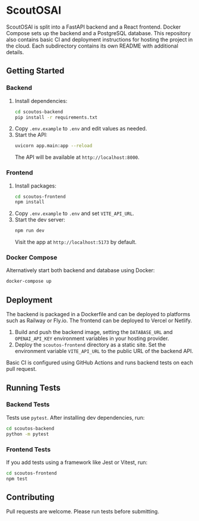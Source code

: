 # ScoutOSAI

ScoutOSAI is split into a FastAPI backend and a React frontend. Docker Compose sets up the backend and a PostgreSQL database.  This repository also contains basic CI and deployment instructions for hosting the project in the cloud.  Each subdirectory contains its own README with additional details.

## Getting Started

### Backend
1. Install dependencies:
   ```bash
   cd scoutos-backend
   pip install -r requirements.txt
   ```
2. Copy `.env.example` to `.env` and edit values as needed.
3. Start the API:
   ```bash
   uvicorn app.main:app --reload
   ```
   The API will be available at `http://localhost:8000`.

### Frontend
1. Install packages:
   ```bash
   cd scoutos-frontend
   npm install
   ```
2. Copy `.env.example` to `.env` and set `VITE_API_URL`.
3. Start the dev server:
   ```bash
   npm run dev
   ```
   Visit the app at `http://localhost:5173` by default.

### Docker Compose
Alternatively start both backend and database using Docker:
```bash
docker-compose up
```

## Deployment

The backend is packaged in a Dockerfile and can be deployed to platforms such as
Railway or Fly.io.  The frontend can be deployed to Vercel or Netlify.

1. Build and push the backend image, setting the `DATABASE_URL` and `OPENAI_API_KEY`
   environment variables in your hosting provider.
2. Deploy the `scoutos-frontend` directory as a static site.  Set the
   environment variable `VITE_API_URL` to the public URL of the backend API.

Basic CI is configured using GitHub Actions and runs backend tests on each pull
request.

## Running Tests

### Backend Tests
Tests use `pytest`. After installing dev dependencies, run:
```bash
cd scoutos-backend
python -m pytest
```

### Frontend Tests
If you add tests using a framework like Jest or Vitest, run:
```bash
cd scoutos-frontend
npm test
```
## Contributing
Pull requests are welcome. Please run tests before submitting.



